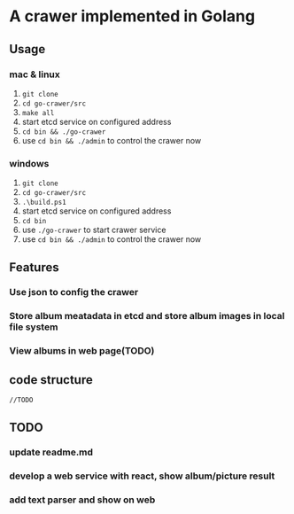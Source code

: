 # A crawer implemented in Golang

## Usage

### mac & linux
1. `git clone` 
2. `cd go-crawer/src`
3. `make all`
4. start etcd service on configured address
5. `cd bin && ./go-crawer`
6. use `cd bin && ./admin` to control the crawer now

### windows
1. `git clone` 
2. `cd go-crawer/src`
3. `.\build.ps1`
4. start etcd service on configured address
5. `cd bin`
6. use `./go-crawer` to start crawer service
7. use `cd bin && ./admin` to control the crawer now

## Features

### Use json to config the crawer

### Store album meatadata in etcd and store album images in local file system

### View albums in web page(TODO)

## code structure
```
//TODO
```

## TODO

### update readme.md
### develop a web service with react, show album/picture result
### add text parser and show on web